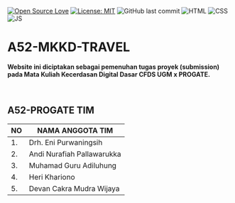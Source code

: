 [![Open Source Love](https://badges.frapsoft.com/os/v1/open-source.svg?style=flat)](https://github.com/ellerbrock/open-source-badges/)
[![License: MIT](https://img.shields.io/badge/License-MIT-green.svg)](https://opensource.org/licenses/MIT)
![GitHub last commit](https://img.shields.io/github/last-commit/devancakra/A52-MKKD-TRAVEL)
![HTML](https://img.shields.io/badge/-html-red?style=flat&logo=html5&logoColor=white)
![CSS](https://img.shields.io/badge/-css-blue.svg?&logo=css3&logoColor=white)
![JS](https://img.shields.io/badge/-javascript-yellow.svg?&logo=javascript&logoColor=white)

# A52-MKKD-TRAVEL
<b>Website ini diciptakan sebagai pemenuhan tugas proyek (submission) pada Mata Kuliah Kecerdasan Digital Dasar CFDS UGM x PROGATE.</p>

<br>

## A52-PROGATE TIM
| NO | NAMA ANGGOTA TIM |
| --- | --- |
| 1. | Drh. Eni Purwaningsih |
| 2. | Andi Nurafiah Pallawarukka |
| 3. | Muhamad Guru Adiluhung |
| 4. | Heri Khariono |
| 5. | Devan Cakra Mudra Wijaya |
